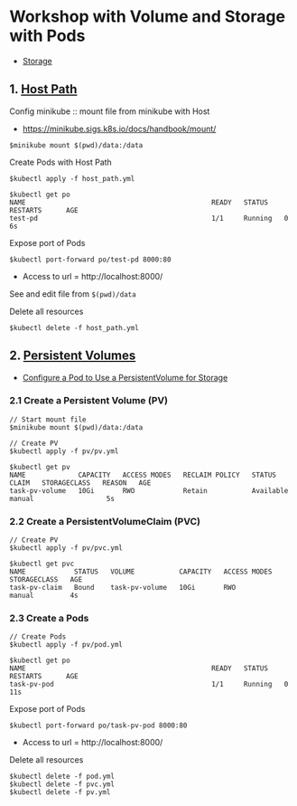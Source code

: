 # Workshop with Volume and Storage with Pods
* [Storage](https://kubernetes.io/docs/concepts/storage/)

## 1. [Host Path](https://kubernetes.io/docs/concepts/storage/volumes/#hostpath)
Config minikube :: mount file from minikube with Host
* https://minikube.sigs.k8s.io/docs/handbook/mount/
```
$minikube mount $(pwd)/data:/data
```

Create Pods with Host Path
```
$kubectl apply -f host_path.yml

$kubectl get po
NAME                                              READY   STATUS    RESTARTS      AGE
test-pd                                           1/1     Running   0             6s
```

Expose port of Pods
```
$kubectl port-forward po/test-pd 8000:80
```
* Access to url = http://localhost:8000/

See and edit file from `$(pwd)/data`


Delete all resources
```
$kubectl delete -f host_path.yml
```

## 2. [Persistent Volumes](https://kubernetes.io/docs/concepts/storage/persistent-volumes/)
* [Configure a Pod to Use a PersistentVolume for Storage](https://kubernetes.io/docs/tasks/configure-pod-container/configure-persistent-volume-storage)

### 2.1 Create a Persistent Volume (PV)


```
// Start mount file
$minikube mount $(pwd)/data:/data

// Create PV
$kubectl apply -f pv/pv.yml

$kubectl get pv
NAME             CAPACITY   ACCESS MODES   RECLAIM POLICY   STATUS      CLAIM   STORAGECLASS   REASON   AGE
task-pv-volume   10Gi       RWO            Retain           Available           manual                  5s
```

### 2.2 Create a PersistentVolumeClaim (PVC)

```
// Create PV
$kubectl apply -f pv/pvc.yml

$kubectl get pvc
NAME            STATUS   VOLUME           CAPACITY   ACCESS MODES   STORAGECLASS   AGE
task-pv-claim   Bound    task-pv-volume   10Gi       RWO            manual         4s
```

### 2.3 Create a Pods

```
// Create Pods
$kubectl apply -f pv/pod.yml

$kubectl get po
NAME                                              READY   STATUS    RESTARTS      AGE
task-pv-pod                                       1/1     Running   0             11s
```

Expose port of Pods
```
$kubectl port-forward po/task-pv-pod 8000:80
```
* Access to url = http://localhost:8000/

Delete all resources
```
$kubectl delete -f pod.yml
$kubectl delete -f pvc.yml
$kubectl delete -f pv.yml
```